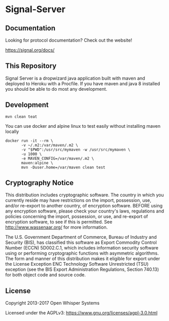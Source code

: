 Signal-Server
=================

Documentation
-------------

Looking for protocol documentation? Check out the website!

https://signal.org/docs/

This Repository
-------------
Signal Server is a dropwizard java application built with maven and
deployed to Heroku with a Procfile.
If you have maven and java 8 installed you should be able to do most any development.

Development
------------

```
mvn clean teat
```

You can use docker and alpine linux to test easily without installing maven locally

```
docker run -it --rm \
       -v ~/.m2:/var/maven/.m2 \
       -v "$PWD":/usr/src/mymaven -w /usr/src/mymaven \
       -u 1000 \
       -e MAVEN_CONFIG=/var/maven/.m2 \
       maven:alpine \
       mvn -Duser.home=/var/maven clean test
```


Cryptography Notice
------------

This distribution includes cryptographic software. The country in which you currently reside may have restrictions on the import, possession, use, and/or re-export to another country, of encryption software.
BEFORE using any encryption software, please check your country's laws, regulations and policies concerning the import, possession, or use, and re-export of encryption software, to see if this is permitted.
See <http://www.wassenaar.org/> for more information.

The U.S. Government Department of Commerce, Bureau of Industry and Security (BIS), has classified this software as Export Commodity Control Number (ECCN) 5D002.C.1, which includes information security software using or performing cryptographic functions with asymmetric algorithms.
The form and manner of this distribution makes it eligible for export under the License Exception ENC Technology Software Unrestricted (TSU) exception (see the BIS Export Administration Regulations, Section 740.13) for both object code and source code.

License
---------------------

Copyright 2013-2017 Open Whisper Systems

Licensed under the AGPLv3: https://www.gnu.org/licenses/agpl-3.0.html
